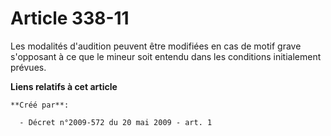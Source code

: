 # Article 338-11

Les modalités d'audition peuvent être modifiées en cas de motif grave s'opposant à ce que le mineur soit entendu dans les
conditions initialement prévues.

**Liens relatifs à cet article**

	**Créé par**:

	  - Décret n°2009-572 du 20 mai 2009 - art. 1
